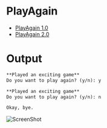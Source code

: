 # PlayAgain
- [PlayAgain 1.0](PlayAgain1.0/)
- [PlayAgain 2.0](PlayAgain2.0/)

# Output

```txt
**Played an exciting game**       
Do you want to play again? (y/n): y

**Played an exciting game**       
Do you want to play again? (y/n): n

Okay, bye.
```

![ScreenShot](../../web/Beginning_Cpp_Through_Game_Programming/Image_092.gif)